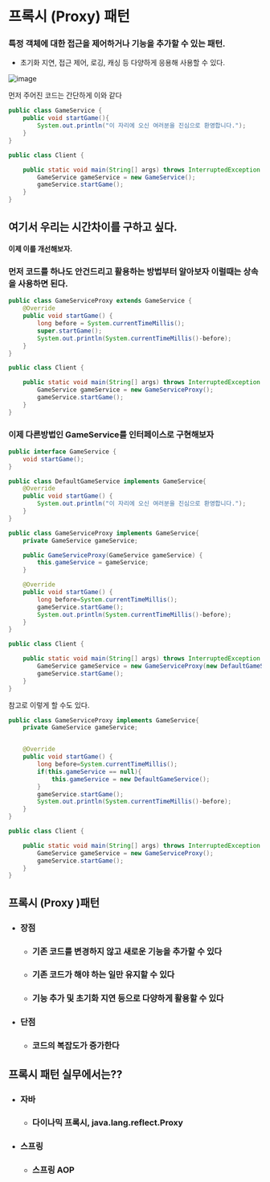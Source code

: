 # 프록시 (Proxy) 패턴

### 특정 객체에 대한 접근을 제어하거나 기능을 추가할 수 있는 패턴.

- 초기화 지연, 접근 제어, 로깅, 캐싱 등 다양하게 응용해 사용할 수 있다.

![image](https://user-images.githubusercontent.com/40031858/141996706-ea695fb6-ffef-4a5c-9e80-76addec98389.png)

먼저 주어진 코드는 간단하게 이와 같다

```java
public class GameService {
    public void startGame(){
        System.out.println("이 자리에 오신 여러분을 진심으로 환영합니다.");
    }
}
```

```java
public class Client {

    public static void main(String[] args) throws InterruptedException {
        GameService gameService = new GameService();
        gameService.startGame();
    }
}
```

## 여기서 우리는 시간차이를 구하고 싶다.

#### 이제 이를 개선해보자.

### 먼저 코드를 하나도 안건드리고 활용하는 방법부터 알아보자 이럴때는 상속을 사용하면 된다.

```java
public class GameServiceProxy extends GameService {
    @Override
    public void startGame() {
        long before = System.currentTimeMillis();
        super.startGame();
        System.out.println(System.currentTimeMillis()-before);
    }
}
```

```java
public class Client {

    public static void main(String[] args) throws InterruptedException {
        GameService gameService = new GameServiceProxy();
        gameService.startGame();
    }
}
```

### 이제 다른방법인 GameService를 인터페이스로 구현해보자

```java
public interface GameService {
    void startGame();
}
```

```java
public class DefaultGameService implements GameService{
    @Override
    public void startGame() {
        System.out.println("이 자리에 오신 여러분을 진심으로 환영합니다.");
    }
}
```

```java
public class GameServiceProxy implements GameService{
    private GameService gameService;

    public GameServiceProxy(GameService gameService) {
        this.gameService = gameService;
    }

    @Override
    public void startGame() {
        long before=System.currentTimeMillis();
        gameService.startGame();
        System.out.println(System.currentTimeMillis()-before);
    }
}
```

```java
public class Client {

    public static void main(String[] args) throws InterruptedException {
        GameService gameService = new GameServiceProxy(new DefaultGameService());
        gameService.startGame();
    }
}
```

참고로 이렇게 할 수도 있다.

```java
public class GameServiceProxy implements GameService{
    private GameService gameService;


    @Override
    public void startGame() {
        long before=System.currentTimeMillis();
        if(this.gameService == null){
            this.gameService = new DefaultGameService(); 
        }
        gameService.startGame();
        System.out.println(System.currentTimeMillis()-before);
    }
}
```

```java
public class Client {

    public static void main(String[] args) throws InterruptedException {
        GameService gameService = new GameServiceProxy();
        gameService.startGame();
    }
}
```

## 프록시 (Proxy )패턴

- ### 장점

  - ### 기존 코드를 변경하지 않고 새로운 기능을 추가할 수 있다

  - ### 기존 코드가 해야 하는 일만 유지할 수 있다

  - ### 기능 추가 및 초기화 지연 등으로 다양하게 활용할 수 있다

- ### 단점

  - ### 코드의 복잡도가 증가한다

## 프록시 패턴 실무에서는??

- ### 자바

  - ### 다이나믹 프록시, java.lang.reflect.Proxy

- ### 스프링

  - ### 스프링 AOP

